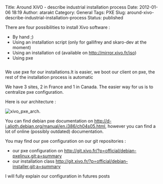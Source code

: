 Title: Around  XiVO - describe industrial installation process
Date: 2012-01-06 18:19
Author: atarakt
Category: General
Tags: PXE
Slug: around-xivo-describe-industrial-installation-process
Status: published

There are four possibilities to install Xivo software :

-   By hand ;)
-   Using an installation script (only for gallifrey and skaro-dev at
    the moment)
-   Using an installation cd (available on http://mirror.xivo.fr/iso)
-   Using pxe

<!-- -->

~~~

~~~


We use
[](http://en.wikipedia.org/wiki/Preboot_Execution_Environment "pxe")pxe
for our installations.It is easier, we boot our client on pxe, the rest
of the installation process is automatic

We have 3 sites, 2 in France and 1 in Canada. The easier way for us is
to centralize pxe configuration.

Here is our architecture :

![xivo\_pxe\_arch](/public/.pxe_arch_s.jpg "xivo_pxe_arch, janv. 2012").

You can find debian pxe documentation on
http://d-i.alioth.debian.org/manual/en.i386/ch04s05.html, however you
can find a lot of online (possibly outdated) documentation.

You may find our pxe configuration on our git repositories :

-   our pxe configuration on
    http://git.xivo.fr/?p=official/debian-pxelinux.git;a=summary
-   our installation class
    http://git.xivo.fr/?p=official/debian-installer.git;a=summary

I will fully explain our configuration in futures posts

</p>

